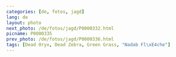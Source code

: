 ```yaml
---
categories: [de, fotos, jagd]
lang: de
layout: photo
next_photo: /de/fotos/jagd/P0000332.html
picname: P0000335
prev_photo: /de/fotos/jagd/P0000336.html
tags: [Dead Oryx, Dead Zebra, Green Grass, "Nadab Fl\xE4che"]
---
```

